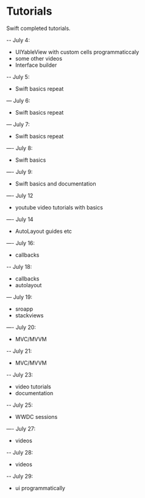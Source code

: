 # Tutorials
Swift completed tutorials.


-- July 4:
- UIYableView with custom cells programmaticcaly
- some other videos
- Interface builder

-- July 5:
- Swift basics repeat

— July 6:
- Swift basics repeat

— July 7:
- Swift basics repeat

—- July 8:
- Swift basics

—- July 9:
- Swift basics and documentation

—- July 12
- youtube video tutorials with basics

—- July 14
- AutoLayout guides etc

—- July 16:
- callbacks

-- July 18:
- callbacks
- autolayout

— July 19:
- sroapp
- stackviews

—- July 20:
- MVC/MVVM

-- July 21:
- MVC/MVVM

-- July 23:
- video tutorials
- documentation

-- July 25:
- WWDC sessions

—- July 27:
- videos

-- July 28:
- videos

-- July 29:
- ui programmatically

